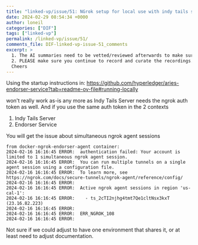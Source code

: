 ```yaml
---
title: "linked-vp/issue/51: NGrok setup for local use with indy tails server"
date: 2024-02-29 08:54:34 +0000
author: loneil
categories: ["DIF"]
tags: ["linked-vp"]
permalink: /linked-vp/issue/51/
comments_file: DIF-linked-vp-issue-51_comments
excerpt: >
  1. The AI summaries need to be vetted/reviewed afterwards to make sure they capture the specific actual messages/nuances expressed in the meetings.  2. PLEASE make sure you continue to record and curate the recordings.  Some of the other DID WGs don't do this and a lot is lost - particularly if the minutes don't have a lot of fidelity.  Cheers
---
```

Using the startup instructions in:
https://github.com/hyperledger/aries-endorser-service?tab=readme-ov-file#running-locally

won't really work as-is any more as Indy Tails Server needs the ngrok auth token as well. And if you use the same auth token in the 2 contexts 
1. Indy Tails Server
2. Endorser Service

You will get the issue about simultaneous ngrok agent sessions

```
from docker-ngrok-endorser-agent container:
2024-02-16 16:16:45 ERROR:  authentication failed: Your account is limited to 1 simultaneous ngrok agent session.
2024-02-16 16:16:45 ERROR:  You can run multiple tunnels on a single agent session using a configuration file.
2024-02-16 16:16:45 ERROR:  To learn more, see https://ngrok.com/docs/secure-tunnels/ngrok-agent/reference/config/
2024-02-16 16:16:45 ERROR:  
2024-02-16 16:16:45 ERROR:  Active ngrok agent sessions in region 'us-cal-1':
2024-02-16 16:16:45 ERROR:    - ts_2cTI2njhg4tmt7Qe1cltNsx3kxT (23.16.82.223)
2024-02-16 16:16:45 ERROR:  
2024-02-16 16:16:45 ERROR:  ERR_NGROK_108
2024-02-16 16:16:45 ERROR:
```

Not sure if we could adjust to have one environment that shares it, or at least need to adjust documentation.